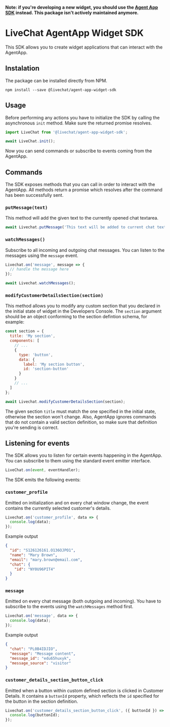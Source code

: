 **Note: if you're developing a new widget, you should use the [Agent App SDK](http://github.com/livechat/agent-app-sdk) instead. This package isn't actively maintained anymore.**

# LiveChat AgentApp Widget SDK

This SDK allows you to create widget applications that can interact with the AgentApp.

## Instalation

The package can be installed directly from NPM.

```
npm install --save @livechat/agent-app-widget-sdk
```

## Usage

Before performing any actions you have to initialize the SDK by calling the asynchronous `init` method. Make sure the returned promise resolves.

```javascript
import LiveChat from '@livechat/agent-app-widget-sdk';

await LiveChat.init();
```

Now you can send commands or subscribe to events coming from the AgentApp.

## Commands

The SDK exposes methods that you can call in order to interact with the AgentApp. All methods return a promise which resolves after the command has been successfully sent.

### `putMessage(text)`

This method will add the given text to the currently opened chat textarea.

```javascript
await Livechat.putMessage('This text will be added to current chat textarea');
```

### `watchMessages()`

Subscribe to all incoming and outgoing chat messages. You can listen to the messages using the `message` event.

```javascript
Livechat.on('message', message => {
  // handle the message here
});

await Livechat.watchMessages();
```

### `modifyCustomerDetailsSection(section)`

This method allows you to modify any custom section that you declared in the initial state of widget in the Developers Console. The `section` argument should be an object conforming to the section defintion schema, for example:

```javascript
const section = {
  title: 'My section',
  components: [
    // ...
    {
      type: 'button',
      data: {
        label: 'My section button',
        id: 'section-button'
      }
    }
    // ...
  ]
};

await Livechat.modifyCustomerDetailsSection(section);
```

The given section `title` must match the one specified in the initial state, otherwise the section won't change. Also, AgentApp ignores commands that do not contain a valid section definition, so make sure that
definition you're sending is correct.

## Listening for events

The SDK allows you to listen for certain events happening in the AgentApp. You can subscribe to them using the standard event emitter interface.

```javascript
LiveChat.on(event, eventHandler);
```

The SDK emits the following events:

### `customer_profile`

Emitted on initialization and on every chat window change, the event contains the currently selected customer's details.

```javascript
Livechat.on('customer_profile', data => {
  console.log(data);
});
```

Example output

```json
{
  "id": "S126126161.O136OJPO1",
  "name": "Mary Brown",
  "email": "mary.brown@email.com",
  "chat": {
    "id": "NY0U96PIT4"
  }
}
```

### `message`

Emitted on every chat message (both outgoing and incoming). You have to subscribe to the events using the `watchMessages` method first.

```javascript
Livechat.on('message', data => {
  console.log(data);
});
```

Example output

```json
{
  "chat": "PL0B4IDJIO",
  "message": "Message content",
  "message_id": "edu65huxyk",
  "message_source": "visitor"
}
```

### `customer_details_section_button_click`

Emitted when a button within custom defined section is clicked in Customer Details. It contains a `buttonId` property, which reflects the `id` specified for the button in the section definition.

```javascript
Livechat.on('customer_details_section_button_click', ({ buttonId }) => {
  console.log(buttonId);
});
```
